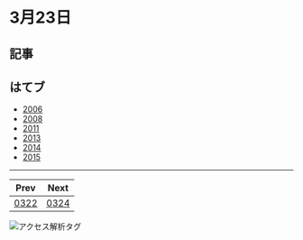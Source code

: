 # 3月23日

## 記事

## はてブ

- [2006](http://b.hatena.ne.jp//kjw_junichi/20060323)
- [2008](http://b.hatena.ne.jp//kjw_junichi/20080323)
- [2011](http://b.hatena.ne.jp//kjw_junichi/20110323)
- [2013](http://b.hatena.ne.jp//kjw_junichi/20120323)
- [2014](http://b.hatena.ne.jp//kjw_junichi/20140323)
- [2015](http://b.hatena.ne.jp//kjw_junichi/20150323)
 
----
|Prev|Next|
|----|----|
|[0322](https://gist.github.com/kjunichi/156c0e942f6706a45a61)|[0324](https://gist.github.com/kjunichi/2a7922c0c7fccf393212)

![アクセス解析タグ](http://kjunurl2015.appspot.com/ykoV?p=0323.md)